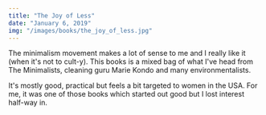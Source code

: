 ```yaml
---
title: "The Joy of Less"
date: "January 6, 2019"
img: "/images/books/the_joy_of_less.jpg"
---
```


The minimalism movement makes a lot of sense to me and I really like it (when it's not to cult-y). This books is a mixed bag of what I've head from The Minimalists, cleaning guru Marie Kondo and many environmentalists.

It's mostly good, practical but feels a bit targeted to women in the USA. For me, it was one of those books which started out good but I lost interest half-way in.
